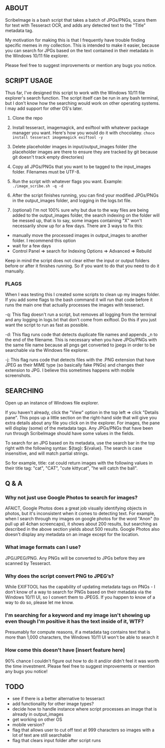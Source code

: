 ## ABOUT

ScribeImage is a bash script that takes a batch of JPGs/PNGs, scans them for text with Tesseract OCR, and adds any detected text to the "Title" metadata tag.

My motivation for making this is that I frequently have trouble finding specific memes in my collection. This is intended to make it easier, because you can search for JPGs based on the text contained in their metadata in the Windows 10/11 file explorer.

Please feel free to suggest improvements or mention any bugs you notice.

## SCRIPT USAGE

Thus far, I've designed this script to work with the Windows 10/11 file explorer's search function. The script itself can be run in any bash terminal, but I don't know how the searching would work on other operating systems. I may add support for other OS's later.

1. Clone the repo
2. Install tesseract, imagemagick, and exiftool with whatever package manager you want. Here's how you would do it with chocolatey. `choco install tesseract imagemagick exiftool -y`

3. Delete placeholder images in input/output_images folder (the placeholder images are there to ensure they are tracked by git because git doesn't track empty directories)

4. Copy all JPGs/PNGs that you want to be tagged to the input_images folder. Filenames must be UTF-8.

5. Run the script with whatever flags you want. Example: `./image_scribe.sh -q -d`

6. After the script finishes running, you can find your modified JPGs/PNGs in the output_images folder, and logging in the logs.txt file.

7. (optional) I'm not 100% sure why but due to the way files are being added to the output_images folder, the search indexing on the folder will be messed up, that is to say, some images containing "X" won't necessarily show up for a few days. There are 3 ways to fix this:

- manually move the processed images in output_images to another folder. I recommend this option
- wait for a few days
- Control Panel => search for Indexing Options => Advanced => Rebuild

Keep in mind the script does not clear either the input or output folders before or after it finishes running. So if you want to do that you need to do it manually.

### FLAGS

When I was testing this I created some scripts to clean up my images folder. If you add some flags to the bash command it will run that code before it runs the main one that actually processes the images with tesseract.

-q: This flag doesn't run a script, but removes all logging from the terminal and any logging in logs.txt that don't come from exiftool. Do this if you just want the script to run as fast as possible.

-d: This flag runs code that detects duplicate file names and appends _n to the end of the filename. This is necessary when you have JPGs/PNGs with the same file name because all pngs get converted to jpegs in order to be searchable via the Windows file explorer.

-j: This flag runs code that detects files with the .PNG extension that have JPEG as their MIME type (so basically fake PNGs) and changes their extension to JPG. I believe this sometimes happens with mobile screenshots.

## SEARCHING

Open up an instance of Windows file explorer.

If you haven't already, click the "View" option in the top left => click "Details pane". This pops up a little section on the right-hand side that will give you extra details about any file you click on in the explorer. For images, the pane will display (some) of the metadata tags. Any JPGs/PNGs that have been run through ScribeImage should have some values in the fields.

To search for an JPG based on its metadata, use the search bar in the top right with the following syntax: ${tag}: ${value}. The search is case insensitive, and will match partial strings.

So for example, title: cat could return images with the following values in their title tag: "cat", "CAT", "cute kittycat", "he will catch the ball".

## Q & A

### Why not just use Google Photos to search for images?

AFAICT, Google Photos does a great job visually identifying objects in photos, but it's inconsistent when it comes to detecting text. For example, when I search through my images on google photos for the word "Anon" (to pull up all 4chan screencaps), it shows about 200 results, but searching as described in the above section yields about 500 results. Google Photos also doesn't display any metadata on an image except for the location.

### What image formats can I use?

JPG/JPEG/PNG. Any PNGs will be converted to JPGs before they are scanned by Tesseract.

### Why does the script convert PNG to JPEG’s?

While EXIFTOOL has the capability of updating metadata tags on PNGs - I don’t know of a way to search for PNGs based on their metadata via the Windows 10/11 UI, so I convert them to JPEGS. If you happen to know of a way to do so, please let me know.

### I'm searching for a keyword and my image isn't showing up even though I'm positive it has the text inside of it, WTF?

Presumably for compute reasons, if a metadata tag contains text that is more than 1,000 characters, the Windows 10/11 UI won't be able to search it

### How come this doesn't have [insert feature here]

90% chance I couldn't figure out how to do it and/or didn't feel it was worth the time investment. Please feel free to suggest improvements or mention any bugs you notice!

## TODO

- see if there is a better alternative to tesseract
- add functionality for other image types?
- decide how to handle instance where script processes an image that is already in output_images
- get working on other OS
- mobile version?
- flag that allows user to cut off text at 999 characters so images with a lot of text are still searchable
- flag that clears input folder after script runs
